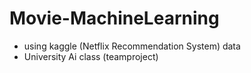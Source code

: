 # Movie-MachineLearning
- using kaggle (Netflix Recommendation System) data 
- University Ai class (teamproject)

